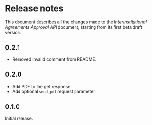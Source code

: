 Release notes
=============

This document describes all the changes made to the *Interinstitutional Agreements Approval API*
document, starting from its first beta draft version.


0.2.1
-----

* Removed invalid comment from README.


0.2.0
-----

* Add PDF to the get response.
* Add optional `send_pdf` request parameter.


0.1.0
-----

Initial release.
